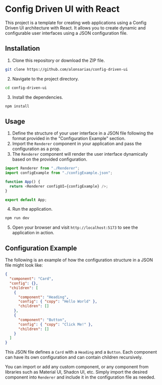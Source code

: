 # Config Driven UI with React

This project is a template for creating web applications using a Config Driven UI architecture with React. It allows you to create dynamic and configurable user interfaces using a JSON configuration file.

## Installation

1. Clone this repository or download the ZIP file.

```bash
git clone https://github.com/alonsarias/config-driven-ui
```

2. Navigate to the project directory.

```bash
cd config-driven-ui
```

3. Install the dependencies.

```bash
npm install
```

## Usage

1. Define the structure of your user interface in a JSON file following the format provided in the "Configuration Example" section.
2. Import the `Renderer` component in your application and pass the configuration as a prop.
3. The `Renderer` component will render the user interface dynamically based on the provided configuration.

```javascript
import Renderer from "./Renderer";
import configExample from "./configExample.json";

function App() {
  return <Renderer configUI={configExample} />;
}

export default App;
```

4. Run the application.

```bash
npm run dev
```

5. Open your browser and visit `http://localhost:5173` to see the application in action.

## Configuration Example

The following is an example of how the configuration structure in a JSON file might look like:

```json
{
  "component": "Card",
  "config": {},
  "children": [
    {
      "component": "Heading",
      "config": { "copy": "Hello World" },
      "children": []
    },
    {
      "component": "Button",
      "config": { "copy": "Click Me!" },
      "children": []
    }
  ]
}
```

This JSON file defines a `Card` with a `Heading` and a `Button`. Each component can have its own configuration and can contain children recursively.

You can import or add any custom component, or any component from libraries such as Material UI, Shadcn UI, etc. Simply import the desired component into `Renderer` and include it in the configuration file as needed.
